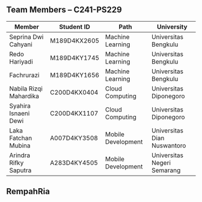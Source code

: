 ## Team Members – C241-PS229
| Member    | Student ID    | Path    | University    |
|------------|------------|------------|------------|
| Seprina Dwi Cahyani    | M189D4KX2605      | Machine Learning     | Universitas Bengkulu     |
| Redo Hariyadi    | M189D4KY1745     | Machine Learning     | Universitas Bengkulu     |
| Fachrurazi    | M189D4KY1656     | Machine Learning     | Universitas Bengkulu     |
| Nabila Rizqi Mahardika    | C200D4KX0404    | Cloud Computing    | Universitas Diponegoro    |
| Syahira Isnaeni Dewi    | C200D4KX1107    | Cloud Computing    | Universitas Diponegoro    |
| Laka Fatchan Mubina    | A007D4KY3508    | Mobile Development    | Universitas Dian Nuswantoro    |
| Arindra Rifky Saputra    | A283D4KY4505    | Mobile Development    | Universitas Negeri Semarang    |

## RempahRia
